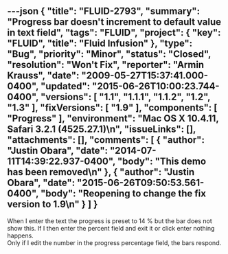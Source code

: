 ---json
{
  "title": "FLUID-2793",
  "summary": "Progress bar doesn't increment to default value in text field",
  "tags": "FLUID",
  "project": {
    "key": "FLUID",
    "title": "Fluid Infusion"
  },
  "type": "Bug",
  "priority": "Minor",
  "status": "Closed",
  "resolution": "Won't Fix",
  "reporter": "Armin Krauss",
  "date": "2009-05-27T15:37:41.000-0400",
  "updated": "2015-06-26T10:00:23.744-0400",
  "versions": [
    "1.1",
    "1.1.1",
    "1.1.2",
    "1.2",
    "1.3"
  ],
  "fixVersions": [
    "1.9"
  ],
  "components": [
    "Progress"
  ],
  "environment": "Mac OS X 10.4.11, Safari 3.2.1 (4525.27.1)\n",
  "issueLinks": [],
  "attachments": [],
  "comments": [
    {
      "author": "Justin Obara",
      "date": "2014-07-11T14:39:22.937-0400",
      "body": "This demo has been removed\n"
    },
    {
      "author": "Justin Obara",
      "date": "2015-06-26T09:50:53.561-0400",
      "body": "Reopening to change the fix version to 1.9\n"
    }
  ]
}
---
When I enter the text the progress is preset to 14 % but the bar does not show this. If I then enter the percent field and exit it or click enter nothing happens.\
Only if I edit the number in the progress percentage field, the bars respond.

        